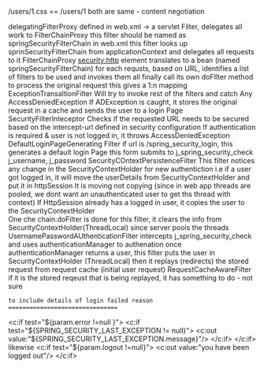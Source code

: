 /users/1.css == /users/1 both are same - content negotiation

delegatingFilterProxy
	defined in web.xml -> a servlet Filter, delegates all work to FilterChainProxy
	this filter should be named as springSecurityFilterChain in web.xml
	this filter looks up sprinSecurityFilterChain from applicationContext and delegates all requests to it
FilterChainProxy
	<security:http> element translates to a bean (named springSecurityFilterChain)
	for each requsts, based on URL, identifies a list of filters to be used and invokes them all
	finally call its own doFIlter method to process the original request
	this gives a 1:n mapping
ExceptionTransaltionFilter
	Will try to invoke rest of the filters and catch Any AccessDeniedException
	If ADException is caught, it stores the original request in a cache and sends the user to a login Page
SecurityFilterInteceptor
	Checks if the requested URL needs to be secured based on the intercept-url defined in security configuration
	If authentication is required & user is not logged in, it throws AccessDeniedException
DefaultLoginPageGenerating Filter
	if url is /spring_security_login, this generates a default login Page
	this form submits to j_spring_security_check j_username, j_password
SecurityCOntextPersistenceFilter
	This filter notices any change in the SecurityContextHolder for new authentiction
		i.e if a user got logged in, it will move the userDetails from SecurityContextHolder and put it in httpSession
		It is moving not copying (since in web app threads are pooled, we dont want an unauthenticated user to get ths thread with context)
	If HttpSession already has a logged in user, it copies the user to the SecurityContextHolder		
	One che chain.doFilter is done for this filter, it clears the info from SecurityContextHolder(ThreadLocal) since server pools the threads
UsernamePasswordAUthenticationFilter
	intercepts j_spring_security_check and uses authenticationManager to authenation 
	once authenticationManager returns a user, this filter puts the user in SecurityContextHolder (ThreadLocal)
	then it replays (redirects) the stored request from request cache (initial user request)
RequestCacheAwareFilter
	if it is the stored reqeust that is being replayed, it has something to do - not sure 	


	to include details of login failed reason
	===============================
	
<c:if test="${param.error !=null }">
	<c:if test="${SPRING_SECURITY_LAST_EXCEPTION != null}">
		<c:out value:"${SPRING_SECURITY_LAST_EXCEPTION.message}"/>
	</c:if>
</c:if>
likewise
 <c:if test="${param.logout !=null}">
 	<c:out value:"you have been logged out"/>
 </c:if>
